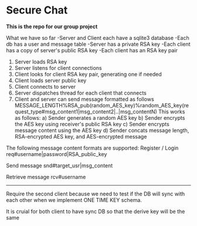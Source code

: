 # Secure Chat

**This is the repo for our group project**


What we have so far
-Server and Client each have a sqlite3 database
-Each db has a user and message table 
-Server has a private RSA key
-Each client has a copy of server's public RSA key
-Each client has an RSA key pair 

1) Server loads RSA key
2) Server listens for client connections
3) Client looks for client RSA key pair, generating one if needed
4) Client loads server public key
5) Client connects to server
6) Server dispatches thread for each client that connects
7) Client and server can send message formatted as follows
MESSAGE_LENGTH%RSA_pub(random_AES_key)%random_AES_key(request_type#msg_content1|msg_content2|..|msg_contentN)
This works as follows:
    a) Sender generates a random AES key
    b) Sender encrypts the AES key using receiver's public RSA key
    c) Sender encrypts message content using the AES key
    d) Sender concats message length, RSA-encrypted AES key, and AES-encrypted message 

The following message content formats are supported:
Register / Login
req#username|password|RSA_public_key

Send message
snd#target_usr|msg_content

Retrieve message
rcv#username


------------------
Require the second client because we need to test if the DB will sync with each other when we implement ONE TIME KEY schema.

It is cruial for both client to have sync DB so that the derive key will be the same



